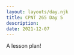 ```yaml
---
layout: layouts/day.njk
title: CPNT 265 Day 5
description: 
date: 2021-12-07
---
```


A lesson plan!